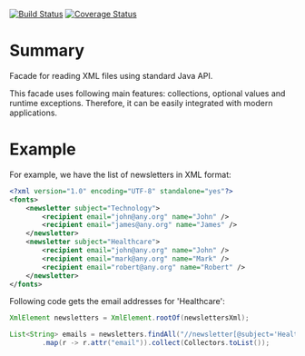 [![Build Status](https://travis-ci.org/hrytsenko/w3c-dom-facade.svg?branch=master)](https://travis-ci.org/hrytsenko/w3c-dom-facade)
[![Coverage Status](https://coveralls.io/repos/github/hrytsenko/w3c-dom-facade/badge.svg)](https://coveralls.io/github/hrytsenko/w3c-dom-facade)

# Summary

Facade for reading XML files using standard Java API.

This facade uses following main features: collections, optional values and runtime exceptions.
Therefore, it can be easily integrated with modern applications.

# Example

For example, we have the list of newsletters in XML format:

```xml
<?xml version="1.0" encoding="UTF-8" standalone="yes"?>
<fonts>
    <newsletter subject="Technology">
        <recipient email="john@any.org" name="John" />
        <recipient email="james@any.org" name="James" />
    </newsletter>
    <newsletter subject="Healthcare">
        <recipient email="john@any.org" name="John" />
        <recipient email="mark@any.org" name="Mark" />
        <recipient email="robert@any.org" name="Robert" />
    </newsletter>
</fonts>
```

Following code gets the email addresses for 'Healthcare':

```java
XmlElement newsletters = XmlElement.rootOf(newslettersXml);

List<String> emails = newsletters.findAll("//newsletter[@subject='Healthcare']/recipient").stream()
        .map(r -> r.attr("email")).collect(Collectors.toList());
```
